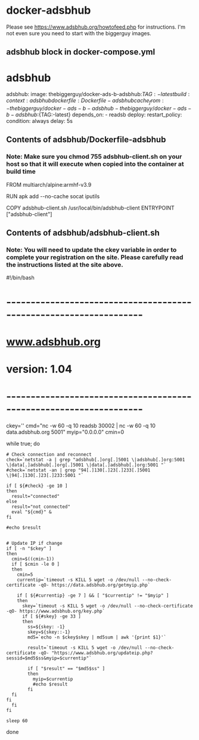 # docker-adsbhub

Please see https://www.adsbhub.org/howtofeed.php for instructions. I'm not even sure you need to start with the biggerguy images.

## adsbhub block in docker-compose.yml

  # adsbhub ###################################################################
  adsbhub:
    image: thebiggerguy/docker-ads-b-adsbhub:${TAG:-latest}
    build:
      context: adsbhub
      dockerfile: Dockerfile-adsbhub
      cache_from:
        - thebiggerguy/docker-ads-b-adsbhub
        - thebiggerguy/docker-ads-b-adsbhub:${TAG:-latest}
    depends_on:
      - readsb
    deploy:
      restart_policy:
        condition: always
        delay: 5s

## Contents of adsbhub/Dockerfile-adsbhub

### Note: Make sure you chmod 755 adsbhub-client.sh on your host so that it will execute when copied into the container at build time

FROM multiarch/alpine:armhf-v3.9

RUN apk add --no-cache socat iputils

COPY adsbhub-client.sh /usr/local/bin/adsbhub-client
ENTRYPOINT ["adsbhub-client"]

## Contents of adsbhub/adsbhub-client.sh

### Note: You will need to update the ckey variable in order to complete your registration on the site. Please carefully read the instructions listed at the site above.

#!/bin/bash
# ------------------------------------------------------------------
# www.adsbhub.org
# version: 1.04
# ------------------------------------------------------------------

ckey=''
cmd="nc -w 60 -q 10 readsb 30002 | nc -w 60 -q 10 data.adsbhub.org 5001"
myip="0.0.0.0"
cmin=0

while true; do

    # Check connection and reconnect
    check=`netstat -a | grep "adsbhub[.]org[.]5001 \|adsbhub[.]org:5001 \|data[.]adsbhub[.]org[.]5001 \|data[.]adsbhub[.]org:5001 "`
    #check=`netstat -an | grep "94[.]130[.]23[.]233[.]5001 \|94[.]130[.]23[.]233:5001 "`

    if [ ${#check} -ge 10 ]
    then
      result="connected"
    else
      result="not connected"
      eval "${cmd}" &
    fi

    #echo $result


    # Update IP if change
    if [ -n "$ckey" ]
    then
      cmin=$((cmin-1))
      if [ $cmin -le 0 ]
      then
        cmin=5
        currentip=`timeout -s KILL 5 wget -o /dev/null --no-check-certificate -qO- https://data.adsbhub.org/getmyip.php`

        if [ ${#currentip} -ge 7 ] && [ "$currentip" != "$myip" ]
        then
          skey=`timeout -s KILL 5 wget -o /dev/null --no-check-certificate -qO- https://www.adsbhub.org/key.php`
          if [ ${#skey} -ge 33 ]
          then
            ss=${skey: -1}
            skey=${skey::-1}
            md5=`echo -n $ckey$skey | md5sum | awk '{print $1}'`

            result=`timeout -s KILL 5 wget -o /dev/null --no-check-certificate -qO- "https://www.adsbhub.org/updateip.php?sessid=$md5$ss&myip=$currentip"`

            if [ "$result" == "$md5$ss" ]
            then
              myip=$currentip
              #echo $result
            fi
	  fi
	fi
      fi
    fi

    sleep 60
    
done
